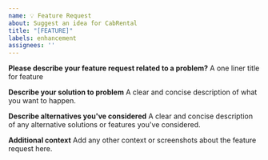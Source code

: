 ```yaml
---
name: 💡 Feature Request
about: Suggest an idea for CabRental
title: "[FEATURE]"
labels: enhancement
assignees: ''
---
```


**Please describe your feature request related to a problem?**
A one liner title for feature

**Describe your solution to problem**
A clear and concise description of what you want to happen.

**Describe alternatives you've considered**
A clear and concise description of any alternative solutions or features you've considered.

**Additional context**
Add any other context or screenshots about the feature request here.

